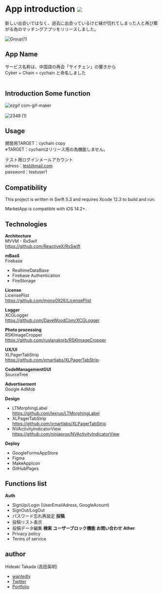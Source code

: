 # App introduction ![](https://img.shields.io/static/v1?label=swift&message=5.3&color=green) 

 新しい出会いではなく、過去に出会っているけど縁が切れてしまった人と再び繋がる為のマッチングアプリをリリースしました。

![Group(1)](https://user-images.githubusercontent.com/56917581/75443708-547a5280-59a5-11ea-9abd-8e2095d6159c.png)

## App Name
サービス名称は、中国語の再会「サイチェン」の響きから  
Cyber + Chain = cychain と命名しました
<br />
<br />
  
## Introduction Some function 
![ezgif com-gif-maker](https://user-images.githubusercontent.com/56917581/104749492-3886c780-5796-11eb-9584-cfe046e0f769.gif)
<br />
<br />
![2348 (1)](https://user-images.githubusercontent.com/56917581/104788817-87ece800-57d6-11eb-88e5-774121002ddd.png)



## Usage
開発用TARGET：cychain copy  
※TARGET：cychainはリリース用の為機能しません。  

テスト用ログインメールアカウント  
adress：test@mail.com  
password：testuser1  

## Compatibility

This project is written in Swift 5.3 and requires Xcode 12.3 to build and run.

MarketApp is compatible with iOS 14.2+.


## Technologies

**Architecture**  
    MVVM - RxSwif  
    https://github.com/ReactiveX/RxSwift

**mBaaS**  
Firebase
 - RealtimeDataBase
 - Firebase Authentication
 - FireStorage

**License**   
LicensePlist  
https://github.com/mono0926/LicensePlist

**Logger**   
XCGLogger  
https://github.com/DaveWoodCom/XCGLogger

**Photo processing**    
RSKImageCropper  
https://github.com/ruslanskorb/RSKImageCropper

**UX/UI**   
XLPagerTabStrip  
https://github.com/xmartlabs/XLPagerTabStrip

**CodeManagementGUI**  
SourceTree

**Advertisement**  
Google AdMob

**Design**
- LTMorphingLabel  
https://github.com/lexrus/LTMorphingLabel
- XLPagerTabStrip  
https://github.com/xmartlabs/XLPagerTabStrip
- NVActivityIndicatorView  
https://github.com/ninjaprox/NVActivityIndicatorView

**Deploy**
- GoogleFormsAppStore
- Figma
- MakeAppIcon
- GitHubPages

## Functions list
**Auth** 
 - SignUp/Login (UserEmailAdress, GoogleAcount) 
 - SignOut/LogOut
 - パスワード忘れ再設定 
 **投稿** 
 - 投稿リスト表示  
 - 投稿データ編集 
**検索** 
**ユーザーブロック機能** 
**お問い合わせ** 
**Ather**  
 - Privacy policy 
 - Terms of service



## author
Hideaki Takada (高田英明)
- [wantedly](https://www.wantedly.com/user/profile/edit)
- [Twitter](https://twitter.com/HideakiTakada/)
- [Portfolio](https://takadahideaki.github.io/Portfolio.github.io/)

